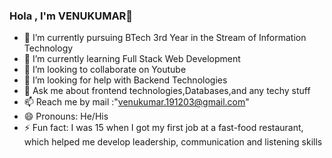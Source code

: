 ### Hola , I'm VENUKUMAR👋

- 🔭 I’m currently pursuing BTech 3rd Year in the Stream of Information Technology
- 🌱 I’m currently learning Full Stack Web Development
- 👯 I’m looking to collaborate on Youtube
- 🤔 I’m looking for help with Backend Technologies
- 💬 Ask me about frontend technologies,Databases,and any techy stuff
- 📫 Reach me by mail :"venukumar.191203@gmail.com"
- 😄 Pronouns: He/His
- ⚡ Fun fact: I was 15 when I got my first job at a fast-food restaurant, which helped me develop leadership, communication and listening skills

